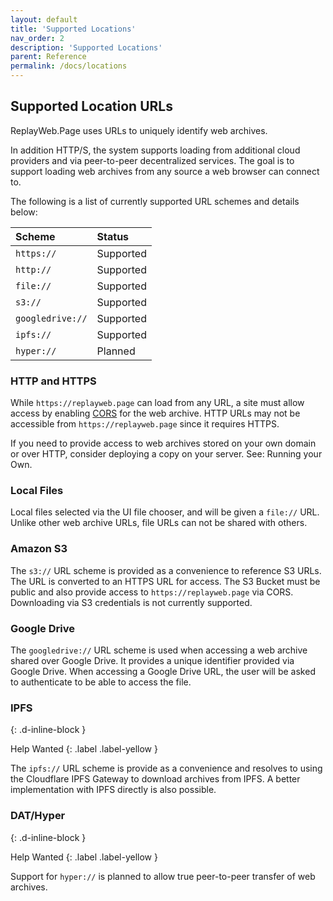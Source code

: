 ```yaml
---
layout: default
title: 'Supported Locations'
nav_order: 2
description: 'Supported Locations'
parent: Reference
permalink: /docs/locations
---
```


## Supported Location URLs

ReplayWeb.Page uses URLs to uniquely identify web archives.

In addition HTTP/S, the system supports loading from additional cloud providers
and via peer-to-peer decentralized services. The goal is to support loading
web archives from any source a web browser can connect to.

The following is a list of currently supported URL schemes and details below:


| Scheme           | Status      |
|:-----------------|:------------|
| `https://`       | <span class="d-inline-block p-2 mr-1 v-align-middle bg-green-000"> Supported   |
| `http://`        | <span class="d-inline-block p-2 mr-1 v-align-middle bg-green-000"> Supported   |
| `file://`        | <span class="d-inline-block p-2 mr-1 v-align-middle bg-green-000"> Supported   |
| `s3://`          | <span class="d-inline-block p-2 mr-1 v-align-middle bg-green-000"> Supported   |
| `googledrive://` | <span class="d-inline-block p-2 mr-1 v-align-middle bg-green-000"> Supported   |
| `ipfs://`        | <span class="d-inline-block p-2 mr-1 v-align-middle bg-purple-000"> Supported  |
| `hyper://`       | <span class="d-inline-block p-2 mr-1 v-align-middle bg-purple-000"> Planned    |


### HTTP and HTTPS

While `https://replayweb.page` can load from any URL, a site must allow access by enabling [CORS](https://developer.mozilla.org/en-US/docs/Web/HTTP/CORS)
for the web archive. HTTP URLs may not be accessible from `https://replayweb.page` since it requires HTTPS.

If you need to provide access to web archives stored on your own domain or over HTTP, consider
deploying a copy on your server. See: Running your Own.

### Local Files

Local files selected via the UI file chooser, and will be given a `file://` URL.
Unlike other web archive URLs, file URLs can not be shared with others.


### Amazon S3

The `s3://` URL scheme is provided as a convenience to reference S3 URLs. The URL is converted to an HTTPS URL for access.
The S3 Bucket must be public and also provide access to `https://replayweb.page` via CORS.
Downloading via S3 credentials is not currently supported.


### Google Drive 

The `googledrive://` URL scheme is used when accessing a web archive shared over Google Drive. It provides a unique identifier
provided via Google Drive. When accessing a Google Drive URL, the user will be asked to authenticate to be able to access the file.


### IPFS
{: .d-inline-block }

Help Wanted
{: .label .label-yellow }


The `ipfs://` URL scheme is provide as a convenience and resolves to using the Cloudflare IPFS Gateway to download archives from IPFS.
A better implementation with IPFS directly is also possible.


### DAT/Hyper
{: .d-inline-block }

Help Wanted
{: .label .label-yellow }

Support for `hyper://` is planned to allow true peer-to-peer transfer of web archives.

